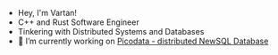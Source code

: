 - Hey, I'm Vartan! 
- C++ and Rust Software Engineer
- Tinkering with Distributed Systems and Databases
- 🔭 I’m currently working on [Picodata - distributed NewSQL Database](https://github.com/picodata/picodata)

<!--
**vardbabayan/vardbabayan** is a ✨ _special_ ✨ repository because its `README.md` (this file) appears on your GitHub profile.

Here are some ideas to get you started:

- 🔭 I’m currently working on ...
- 🌱 I’m currently learning ...
- 👯 I’m looking to collaborate on ...
- 🤔 I’m looking for help with ...
- 💬 Ask me about ...
- 📫 How to reach me: ...
- 😄 Pronouns: ...
- ⚡ Fun fact: ...
-->
